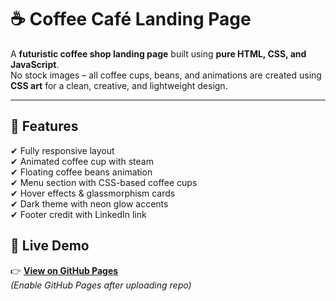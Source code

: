 # ☕ Coffee Café Landing Page 

A **futuristic coffee shop landing page** built using **pure HTML, CSS, and JavaScript**.  
No stock images – all coffee cups, beans, and animations are created using **CSS art** for a clean, creative, and lightweight design.

---

## 🚀 Features
✔ Fully responsive layout  
✔ Animated coffee cup with steam  
✔ Floating coffee beans animation  
✔ Menu section with CSS-based coffee cups  
✔ Hover effects & glassmorphism cards  
✔ Dark theme with neon glow accents  
✔ Footer credit with LinkedIn link  

## 🎥 Live Demo
👉 [**View on GitHub Pages**](https://your-username.github.io/coffee-cafe-landing-page/)  
*(Enable GitHub Pages after uploading repo)*  


